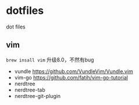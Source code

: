 # dotfiles
dot files

## vim

`brew insall vim` 升级8.0，不然有bug

- vundle https://github.com/VundleVim/Vundle.vim
- vim-go https://github.com/fatih/vim-go-tutorial
- nerdtree
- nerdtree-tab
- nerdtree-git-plugin


